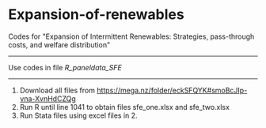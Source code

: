 # Expansion-of-renewables
Codes for "Expansion of Intermittent Renewables: Strategies, pass-through costs, and welfare distribution"

**************************************************************************************
Use codes in file *R_paneldata_SFE*
**************************************************************************************
1. Download all files from https://mega.nz/folder/eckSFQYK#smoBcJIp-vna-XvnHdCZQg
2. Run R until line 1041 to obtain files sfe_one.xlsx and sfe_two.xlsx
3. Run Stata files using excel files in 2.







